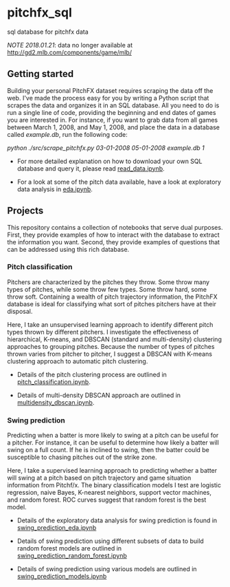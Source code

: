 # pitchfx_sql
sql database for pitchfx data

*NOTE 2018.01.21*: data no longer available at http://gd2.mlb.com/components/game/mlb/  

## Getting started
Building your personal PitchFX dataset requires scraping the data off the web. I've made the process easy for you by writing a Python script that scrapes the data and organizes it in an SQL database. All you need to do is run a single line of code, providing the beginning and end dates of games you are interested in. For instance, if you want to grab data from all games between March 1, 2008, and May 1, 2008, and place the data in a database called *example.db*, run the following code:

*python ./src/scrape_pitchfx.py 03-01-2008 05-01-2008 example.db 1*

* For more detailed explanation on how to download your own SQL database and query it, please read [read_data.ipynb](https://github.com/jasonpchang/pitchfx_sql/blob/master/notebooks/getting_started/read_data.ipynb).

* For a look at some of the pitch data available, have a look at exploratory data analysis in [eda.ipynb](https://github.com/jasonpchang/pitchfx_sql/blob/master/notebooks/getting_started/eda.ipynb).  


## Projects
This repository contains a collection of notebooks that serve dual purposes. First, they provide examples of how to interact with the database to extract the information you want. Second, they provide examples of questions that can be addressed using this rich database.

### Pitch classification
Pitchers are characterized by the pitches they throw. Some throw many types of pitches, while some throw few types. Some throw hard, some throw soft. Containing a wealth of pitch trajectory information, the PitchFX database is ideal for classifying what sort of pitches pitchers have at their disposal.

Here, I take an unsupervised learning approach to identify different pitch types thrown by different pitchers. I investigate the effectiveness of hierarchical, K-means, and DBSCAN (standard and multi-density) clustering approaches to grouping pitches. Because the number of types of pitches thrown varies from pitcher to pitcher, I suggest a DBSCAN with K-means clustering approach to automatic pitch clustering.

* Details of the pitch clustering process are outlined in [pitch_classification.ipynb](https://github.com/jasonpchang/pitchfx_sql/blob/master/notebooks/pitch_classification/pitch_classification.ipynb).

* Details of multi-density DBSCAN approach are outlined in [multidensity_dbscan.ipynb](https://github.com/jasonpchang/pitchfx_sql/blob/master/notebooks/pitch_classification/multidensity_dbscan.ipynb).  


### Swing prediction
Predicting when a batter is more likely to swing at a pitch can be useful for a pitcher. For instance, it can be useful to determine how likely a batter will swing on a full count. If he is inclined to swing, then the batter could be susceptible to chasing pitches out of the strike zone.

Here, I take a supervised learning approach to predicting whether a batter will swing at a pitch based on pitch trajectory and game situation information from Pitchf/x. The binary classification models I test are logistic regression, naive Bayes, K-nearest neighbors, support vector machines, and random forest. ROC curves suggest that random forest is the best model.

* Details of the exploratory data analysis for swing prediction is found in [swing_prediction_eda.ipynb](https://github.com/jasonpchang/pitchfx_sql/blob/master/notebooks/swing_prediction/swing_prediction_eda.ipynb)

* Details of swing prediction using different subsets of data to build random forest models are outlined in [swing_prediction_random_forest.ipynb](https://github.com/jasonpchang/pitchfx_sql/blob/master/notebooks/swing_prediction/swing_prediction_random_forest.ipynb)

* Details of swing prediction using various models are outlined in [swing_prediction_models.ipynb](https://github.com/jasonpchang/pitchfx_sql/blob/master/notebooks/swing_prediction/swing_prediction_models.ipynb)
